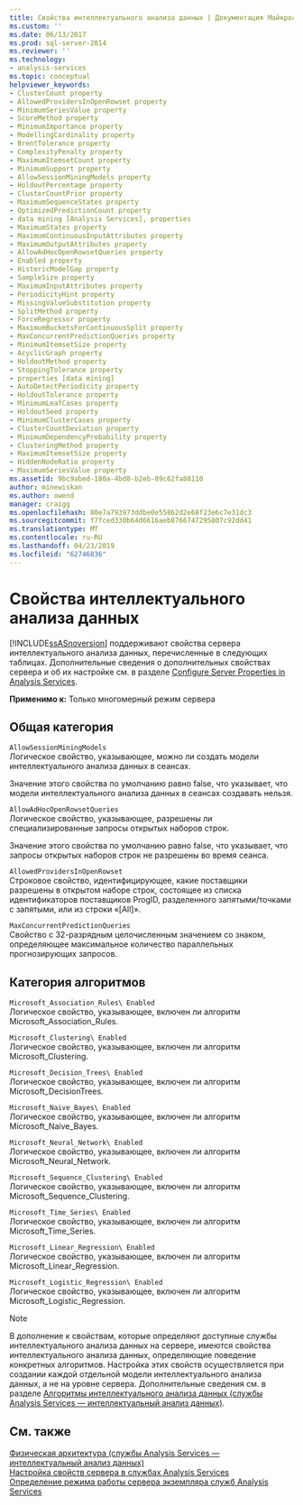 ```yaml
---
title: Свойства интеллектуального анализа данных | Документация Майкрософт
ms.custom: ''
ms.date: 06/13/2017
ms.prod: sql-server-2014
ms.reviewer: ''
ms.technology:
- analysis-services
ms.topic: conceptual
helpviewer_keywords:
- ClusterCount property
- AllowedProvidersInOpenRowset property
- MinimumSeriesValue property
- ScoreMethod property
- MinimumImportance property
- ModellingCardinality property
- BrentTolerance property
- ComplexityPenalty property
- MaximumItemsetCount property
- MinimumSupport property
- AllowSessionMiningModels property
- HoldoutPercentage property
- ClusterCountPrior property
- MaximumSequenceStates property
- OptimizedPredictionCount property
- data mining [Analysis Services], properties
- MaximumStates property
- MaximumContinuousInputAttributes property
- MaximumOutputAttributes property
- AllowAdHocOpenRowsetQueries property
- Enabled property
- HistoricModelGap property
- SampleSize property
- MaximumInputAttributes property
- PeriodicityHint property
- MissingValueSubstitution property
- SplitMethod property
- ForceRegressor property
- MaximumBucketsForContinuousSplit property
- MaxConcurrentPredictionQueries property
- MinimumItemsetSize property
- AcyclicGraph property
- HoldoutMethod property
- StoppingTolerance property
- properties [data mining]
- AutoDetectPeriodicity property
- HoldoutTolerance property
- MinimumLeafCases property
- HoldoutSeed property
- MinimumClusterCases property
- ClusterCountDeviation property
- MinimumDependencyProbability property
- ClusteringMethod property
- MaximumItemsetSize property
- HiddenNodeRatio property
- MaximumSeriesValue property
ms.assetid: 9bc9abed-180a-4bd8-b2eb-89c62fa88110
author: minewiskan
ms.author: owend
manager: craigg
ms.openlocfilehash: 80e7a793973ddbe0e55862d2e68f23e6c7e31dc3
ms.sourcegitcommit: f7fced330b64d6616aeb8766747295807c92dd41
ms.translationtype: MT
ms.contentlocale: ru-RU
ms.lasthandoff: 04/23/2019
ms.locfileid: "62746836"
---
```

# <a name="data-mining-properties"></a>Свойства интеллектуального анализа данных
  [!INCLUDE[ssASnoversion](../../includes/ssasnoversion-md.md)] поддерживают свойства сервера интеллектуального анализа данных, перечисленные в следующих таблицах. Дополнительные сведения о дополнительных свойствах сервера и об их настройке см. в разделе [Configure Server Properties in Analysis Services](server-properties-in-analysis-services.md).  
  
 **Применимо к:** Только многомерный режим сервера  
  
## <a name="non-specific-category"></a>Общая категория  
 `AllowSessionMiningModels`  
 Логическое свойство, указывающее, можно ли создать модели интеллектуального анализа данных в сеансах.  
  
 Значение этого свойства по умолчанию равно false, что указывает, что модели интеллектуального анализа данных в сеансах создавать нельзя.  
  
 `AllowAdHocOpenRowsetQueries`  
 Логическое свойство, указывающее, разрешены ли специализированные запросы открытых наборов строк.  
  
 Значение этого свойства по умолчанию равно false, что указывает, что запросы открытых наборов строк не разрешены во время сеанса.  
  
 `AllowedProvidersInOpenRowset`  
 Строковое свойство, идентифицирующее, какие поставщики разрешены в открытом наборе строк, состоящее из списка идентификаторов поставщиков ProgID, разделенного запятыми/точками с запятыми, или из строки «[All]».  
  
 `MaxConcurrentPredictionQueries`  
 Свойство с 32-разрядным целочисленным значением со знаком, определяющее максимальное количество параллельных прогнозирующих запросов.  
  
## <a name="algorithms-category"></a>Категория алгоритмов  
 `Microsoft_Association_Rules\ Enabled`  
 Логическое свойство, указывающее, включен ли алгоритм Microsoft_Association_Rules.  
  
 `Microsoft_Clustering\ Enabled`  
 Логическое свойство, указывающее, включен ли алгоритм Microsoft_Clustering.  
  
 `Microsoft_Decision_Trees\ Enabled`  
 Логическое свойство, указывающее, включен ли алгоритм Microsoft_DecisionTrees.  
  
 `Microsoft_Naive_Bayes\ Enabled`  
 Логическое свойство, указывающее, включен ли алгоритм Microsoft_Naive_Bayes.  
  
 `Microsoft_Neural_Network\ Enabled`  
 Логическое свойство, указывающее, включен ли алгоритм Microsoft_Neural_Network.  
  
 `Microsoft_Sequence_Clustering\ Enabled`  
 Логическое свойство, указывающее, включен ли алгоритм Microsoft_Sequence_Clustering.  
  
 `Microsoft_Time_Series\ Enabled`  
 Логическое свойство, указывающее, включен ли алгоритм Microsoft_Time_Series.  
  
 `Microsoft_Linear_Regression\ Enabled`  
 Логическое свойство, указывающее, включен ли алгоритм Microsoft_Linear_Regression.  
  
 `Microsoft_Logistic_Regression\ Enabled`  
 Логическое свойство, указывающее, включен ли алгоритм Microsoft_Logistic_Regression.  
  
> [!NOTE]  
>  В дополнение к свойствам, которые определяют доступные службы интеллектуального анализа данных на сервере, имеются свойства интеллектуального анализа данных, определяющие поведение конкретных алгоритмов. Настройка этих свойств осуществляется при создании каждой отдельной модели интеллектуального анализа данных, а не на уровне сервера. Дополнительные сведения см. в разделе [Алгоритмы интеллектуального анализа данных (службы Analysis Services — интеллектуальный анализ данных)](../data-mining/data-mining-algorithms-analysis-services-data-mining.md).  
  
## <a name="see-also"></a>См. также  
 [Физическая архитектура (службы Analysis Services — интеллектуальный анализ данных)](../data-mining/physical-architecture-analysis-services-data-mining.md)   
 [Настройка свойств сервера в службах Analysis Services](server-properties-in-analysis-services.md)   
 [Определение режима работы сервера экземпляра служб Analysis Services](../instances/determine-the-server-mode-of-an-analysis-services-instance.md)  
  
  

